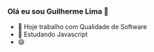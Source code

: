 ### Olá eu sou Guilherme Lima 👋

- 🔭 Hoje trabalho com Qualidade de Software
- 🌱 Estudando Javascript
- 😄 
